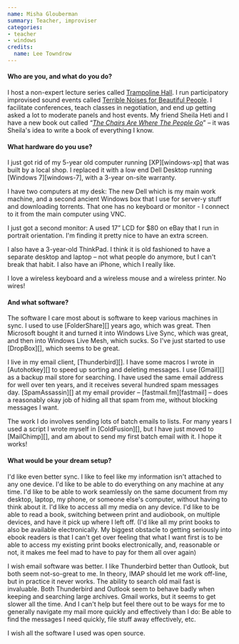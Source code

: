 ```yaml
---
name: Misha Glouberman
summary: Teacher, improviser
categories:
- teacher
- windows
credits:
  name: Lee Towndrow
---
```


#### Who are you, and what do you do?

I host a non-expert lecture series called [Trampoline Hall](http://www.trampolinehall.net/ "The website for the lecture series."). I run participatory improvised sound events called [Terrible Noises for Beautiful People](http://www.schooloflearning.org/ "The site for the Misha Glouberman School of Learning."). I facilitate conferences, teach classes in negotiation, and end up getting asked a lot to moderate panels and host events. My friend Sheila Heti and I have a new book out called “*[The Chairs Are Where The People Go](http://www.thechairsarewherethepeoplego.com/ "The website for the book of the same name.")*” – it was Sheila's idea to write a book of everything I know.

#### What hardware do you use?

I just got rid of my 5-year old computer running [XP][windows-xp] that was built by a local shop. I replaced it with a low end Dell Desktop running [Windows 7][windows-7], with a 3-year on-site warranty.

I have two computers at my desk: The new Dell which is my main work machine, and a second ancient Windows box that I use for server-y stuff and downloading torrents. That one has no keyboard or monitor - I connect to it from the main computer using VNC.

I just got a second monitor: A used 17” LCD for $80 on eBay that I run in portrait orientation. I'm finding it pretty nice to have an extra screen.

I also have a 3-year-old ThinkPad. I think it is old fashioned to have a separate desktop and laptop – not what people do anymore, but I can't break that habit. I also have an iPhone, which I really like.

I love a wireless keyboard and a wireless mouse and a wireless printer. No wires!

#### And what software?

The software I care most about is software to keep various machines in sync. I used to use [FolderShare][] years ago, which was great. Then Microsoft bought it and turned it into Windows Live Sync, which was great, and then into Windows Live Mesh, which sucks. So I've just started to use [DropBox][], which seems to be great.

I live in my email client, [Thunderbird][]. I have some macros I wrote in [Autohotkey][] to speed up sorting and deleting messages. I use [Gmail][] as a backup mail store for searching. I have used the same email address for well over ten years, and it receives several hundred spam messages day. [SpamAssassin][] at my email provider – [fastmail.fm][fastmail] – does a reasonably okay job of hiding all that spam from me, without blocking messages I want.

The work I do involves sending lots of batch emails to lists. For many years I used a script I wrote myself in [ColdFusion][], but I have just moved to [MailChimp][], and am about to send my first batch email with it. I hope it works!

#### What would be your dream setup?

I'd like even better sync. I like to feel like my information isn't attached to any one device. I'd like to be able to do everything on any machine at any time. I'd like to be able to work seamlessly on the same document from my desktop, laptop, my phone, or someone else's computer, without having to think about it. I'd like to access all my media on any device. I'd like to be able to read a book, switching between print and audiobook, on multiple devices, and have it pick up where I left off. (I'd like all my print books to also be available electronically. My biggest obstacle to getting seriously into ebook readers is that I can't get over feeling that what I want first is to be able to access my existing print books electronically, and, reasonable or not, it makes me feel mad to have to pay for them all over again)

I wish email software was better. I like Thunderbird better than Outlook, but both seem not-so-great to me. In theory, IMAP should let me work off-line, but in practice it never works. The ability to search old mail fast is invaluable. Both Thunderbird and Outlook seem to behave badly when keeping and searching large archives. Gmail works, but it seems to get slower all the time. And I can't help but feel there out to be ways for me to generally navigate my mail more quickly and effectively than I do: Be able to find the messages I need quickly, file stuff away effectively, etc.

I wish all the software I used was open source.
